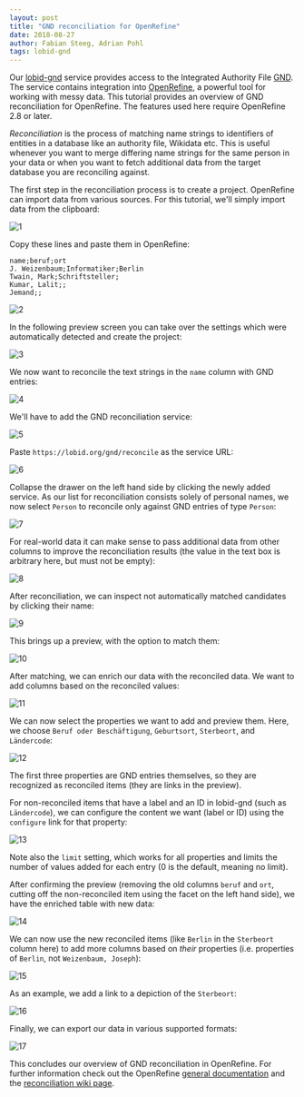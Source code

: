 ```yaml
---
layout: post
title: "GND reconciliation for OpenRefine"
date: 2018-08-27
author: Fabian Steeg, Adrian Pohl
tags: lobid-gnd
---
```


Our [lobid-gnd](https://lobid.org/gnd) service provides access to the Integrated Authority File [GND](https://en.wikipedia.org/wiki/Integrated_Authority_File). The service contains integration into [OpenRefine](http://openrefine.org/), a powerful tool for working with messy data. This tutorial provides an overview of GND reconciliation for OpenRefine. The features used here require OpenRefine 2.8 or later.

*Reconciliation* is the process of matching name strings to identifiers of entities in a database like an authority file, Wikidata etc. This is useful whenever you want to merge differing name strings for the same person in your data or when you want to fetch additional data from the target database you are reconciling against.

The first step in the reconciliation process is to create a project. OpenRefine can import data from various sources. For this tutorial, we'll simply import data from the clipboard:

![1](/images/2018-08-27-openrefine/01-input.png)

Copy these lines and paste them in OpenRefine:

```
name;beruf;ort
J. Weizenbaum;Informatiker;Berlin
Twain, Mark;Schriftsteller;
Kumar, Lalit;;
Jemand;;
```

![2](/images/2018-08-27-openrefine/02-data.png)

In the following preview screen you can take over the settings which were automatically detected and create the project:

![3](/images/2018-08-27-openrefine/03-create.png)

We now want to reconcile the text strings in the `name` column with GND entries:

![4](/images/2018-08-27-openrefine/04-reconcile.png)

We'll have to add the GND reconciliation service:

![5](/images/2018-08-27-openrefine/05-add-service.png)

Paste `https://lobid.org/gnd/reconcile` as the service URL:

![6](/images/2018-08-27-openrefine/06-service-url.png)

Collapse the drawer on the left hand side by clicking the newly added service. As our list for reconciliation consists solely of personal names, we now select `Person` to reconcile only against GND entries of type `Person`:

![7](/images/2018-08-27-openrefine/07-type.png)

For real-world data it can make sense to pass additional data from other columns to improve the reconciliation results (the value in the text box is arbitrary here, but must not be empty):

![8](/images/2018-08-27-openrefine/08-other.png)

After reconciliation, we can inspect not automatically matched candidates by clicking their name:

![9](/images/2018-08-27-openrefine/09-candidate.png)

This brings up a preview, with the option to match them:

![10](/images/2018-08-27-openrefine/10-preview.png)

After matching, we can enrich our data with the reconciled data. We want to add columns based on the reconciled values:

![11](/images/2018-08-27-openrefine/11-add-columns.png)

We can now select the properties we want to add and preview them. Here, we choose `Beruf oder Beschäftigung`, `Geburtsort`, `Sterbeort`, and `Ländercode`:

![12](/images/2018-08-27-openrefine/12-add-preview.png)

The first three properties are GND entries themselves, so they are recognized as reconciled items (they are links in the preview). 

For non-reconciled items that have a label and an ID in lobid-gnd (such as `Ländercode`), we can configure the content we want (label or ID) using the `configure` link for that property:

![13](/images/2018-08-27-openrefine/13-configure.png)

Note also the `limit` setting, which works for all properties and limits the number of values added for each entry (0 is the default, meaning no limit).

After confirming the preview (removing the old columns `beruf` and `ort`, cutting off the non-reconciled item using the facet on the left hand side), we have the enriched table with new data:

![14](/images/2018-08-27-openrefine/14-table.png)

We can now use the new reconciled items (like `Berlin` in the `Sterbeort` column here) to add more columns based on *their* properties (i.e. properties of `Berlin`, not `Weizenbaum, Joseph`):

![15](/images/2018-08-27-openrefine/15-extend.png)

As an example, we add a link to a depiction of the `Sterbeort`:

![16](/images/2018-08-27-openrefine/16-extend-preview.png)

Finally, we can export our data in various supported formats:

![17](/images/2018-08-27-openrefine/17-export.png)

This concludes our overview of GND reconciliation in OpenRefine. For further information check out the OpenRefine [general documentation](http://openrefine.org/documentation.html) and the [reconciliation wiki page](https://github.com/OpenRefine/OpenRefine/wiki/Reconciliation).